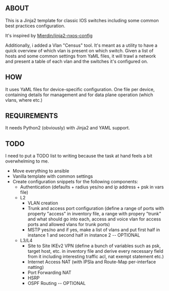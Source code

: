 ## ABOUT
This is a Jinja2 template for classic IOS switches including some common best practices configuration.

It's inspired by [Mierdin/jinja2-nxos-config](https://github.com/Mierdin/jinja2-nxos-config)

Additionally, i added a Vlan "Census" tool. It's meant as a utility to have a quick overview of which vlan is present on which switch. Given a list of hosts and some common settings from YaML files, it will trawl a network and present a table of each vlan and the switches it's configured on.

## HOW
It uses YaML files for device-specific configuration. One file per device, containing details for management and for data plane operation (which vlans, where etc.)

## REQUIREMENTS

It needs Python2 (obviously) with Jinja2 and YAML support.

## TODO

I need to put a TODO list to writing because the task at hand feels a bit overwhelming to me.

* Move everything to ansible
* Vanilla template with common settings
* Create configuration snippets for the following components:
    - Authentication (defaults + radius yes/no and ip address + psk in vars file)
    - L2
        - VLAN creation
        - Trunk and access port configuration (define a range of ports with property "access" in inventory file, a range with propery "trunk" and what should go into each, access and voice vlan for access ports and allowed vlans for trunk ports)
        - MSTP yes/no and if yes, make a list of vlans and put first half in instance 1 and second half in instance 2 -- OPTIONAL
    - L3/L4
        - Site to Site IKEv2 VPN (define a bunch of variables such as psk, target host, etc. in inventory file and derive every necessary field from it including interesting traffic acl, nat exempt statement etc.) 
        - Internet Access NAT (with IPSla and Route-Map per-interface natting)
        - Port Forwarding NAT
        - HSRP
        - OSPF Routing -- OPTIONAL
